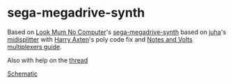 # sega-megadrive-synth

Based on [Look Mum No Computer](https://www.lookmumnocomputer.com)'s [sega-megadrive-synth](https://www.lookmumnocomputer.com/sega-megadrive-synth) based on [juha](https://github.com/juhakivekas)'s [midisplitter](https://github.com/juhakivekas/midisplitter_2000)  with [Harry Axten](https://hkadesign.org.uk/)'s poly code fix and [Notes and Volts](https://www.notesandvolts.com/) [multiplexers guide](https://youtu.be/NmxoBdEJG28).

Also with help on the [thread](https://lookmumnocomputer.discourse.group/t/sega-mega-drive-synth/31/31)

[Schematic](https://oshwlab.com/richy486/megadrivesynth)
